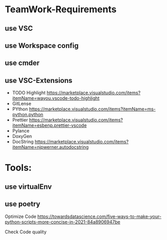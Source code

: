 # TeamWork-Requirements

## use VSC
## use Workspace config
## use cmder
## use VSC-Extensions
  - TODO Highlight https://marketplace.visualstudio.com/items?itemName=wayou.vscode-todo-highlight
  - GitLense 
  - PYthon https://marketplace.visualstudio.com/items?itemName=ms-python.python
  - Prettier https://marketplace.visualstudio.com/items?itemName=esbenp.prettier-vscode
  - Pylance
  - DoxyGen 
  - DocString https://marketplace.visualstudio.com/items?itemName=njpwerner.autodocstring

# Tools:
## use virtualEnv
## use poetry 

Optimize Code
https://towardsdatascience.com/five-ways-to-make-your-python-scripts-more-concise-in-2021-84a8906947be

Check Code quality
